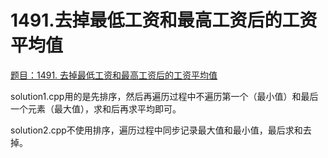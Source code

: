 # 1491.去掉最低工资和最高工资后的工资平均值

[题目：1491. 去掉最低工资和最高工资后的工资平均值](https://leetcode.cn/problems/average-salary-excluding-the-minimum-and-maximum-salary/)

solution1.cpp用的是先排序，然后再遍历过程中不遍历第一个（最小值）和最后一个元素（最大值），求和后再求平均即可。

solution2.cpp不使用排序，遍历过程中同步记录最大值和最小值，最后求和去掉。